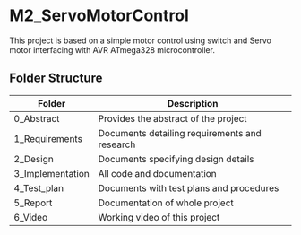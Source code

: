 # M2_ServoMotorControl

This project is based on a simple motor control using switch and Servo motor interfacing with AVR ATmega328 microcontroller.


## Folder Structure
Folder             | Description
-------------------| -----------------------------------------
 0_Abstract       | Provides the abstract of the project    
 1_Requirements   | Documents detailing requirements and research
 2_Design         | Documents specifying design details
 3_Implementation | All code and documentation
 4_Test_plan      | Documents with test plans and procedures
 5_Report         | Documentation of whole project
 6_Video          | Working video of this project
 





